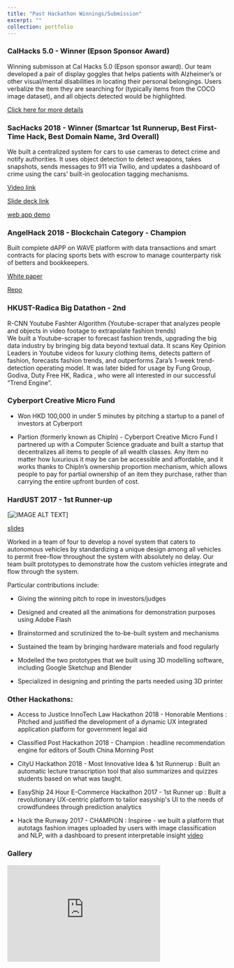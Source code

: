 ```yaml
---
title: "Past Hackathon Winnings/Submission"
excerpt: ""
collection: portfolio
---
```


### CalHacks 5.0 - Winner (Epson Sponsor Award)

Winning submisson at Cal Hacks 5.0 (Epson sponsor award). Our team developed a pair of display goggles that helps patients with Alzheimer’s or other visual/mental disabilities in locating their personal belongings. Users verbalize the item they are searching for (typically items from the COCO image dataset), and all objects detected would be highlighted.

[Click here for more details](http://siddharthadatta.ml/portfolio/1memorypalace/)


### SacHacks 2018 - Winner (Smartcar 1st Runnerup, Best First-Time Hack, Best Domain Name, 3rd Overall)

We built a centralized system for cars to use cameras to detect crime and notify authorities. It uses object detection to detect weapons, takes snapshots, sends messages to 911 via Twilio, and updates a dashboard of crime using the cars' built-in geolocation tagging mechanisms.

[Video link](https://drive.google.com/file/d/1EOl4VYuxbt7_6Gz5KzhhcyGd_sdb3nG6/view?fbclid=IwAR1IgvE1oLZFLLLfAUU1ePDtXjmmFULMciBeDlq23GcWMTbaXXktjjsEGO0)

[Slide deck link](https://drive.google.com/file/d/18XjwReayYjx8WDMM-l4k_HvLPWb57gW5/view?fbclid=IwAR16UxXIYthOsgbZGkYapLnIUXhxG3KFrVRW3TQDVHsx3eN_LOPMrSKTo2c)

[web app demo](https://sachacks.herokuapp.com/)


### AngelHack 2018 - Blockchain Category - Champion

Built complete dAPP on WAVE platform with data transactions and smart contracts for placing sports bets with escrow to manage counterparty risk of betters and bookkeepers.

[White paper](https://drive.google.com/file/d/1lNZARdv3UEm0INMGR9ZE7nWuXHoadkhV/view?usp=sharing)

[Repo](https://github.com/s-datta/Betz)

### HKUST-Radica Big Datathon - 2nd
R-CNN Youtube Fashter Algorithm (Youtube-scraper that analyzes people and objects in video footage to extrapolate fashion trends)                                                                                                                                            
We built a Youtube-scraper to forecast fashion trends, upgrading the big data industry by bringing big data beyond textual data. It scans Key Opinion Leaders in Youtube videos for luxury clothing items, detects pattern of fashion, forecasts fashion trends, and outperforms Zara’s 1-week trend-detection operating model. It was later bided for usage by Fung Group, Godiva, Duty Free HK, Radica , who were all interested in our successful “Trend Engine”. 

### Cyberport Creative Micro Fund
* Won HKD 100,000 in under 5 minutes by pitching a startup to a panel of investors at Cyberport

* Partion (formerly known as ChipIn) - Cyberport Creative Micro Fund
I partnered up with a Computer Science graduate and built a startup that decentralizes all items to people of all wealth classes. Any item no matter how luxurious it may be can be accessible and affordable, and it works thanks to ChipIn’s ownership proportion mechanism, which allows people to pay for partial ownership of an item they purchase, rather than carrying the entire upfront burden of cost. 


### HardUST 2017 - 1st Runner-up

[![IMAGE ALT TEXT](/images/hardust.PNG)]

[slides](https://drive.google.com/open?id=1DfZt8cOhycLQdB9WmDl4T1E5TgJzKKpOepQafnsH5sU)

Worked in a team of four to develop a novel system that caters to autonomous vehicles by standardizing a unique design among all vehicles to permit free-flow throughout the system with absolutely no delay. Our team built prototypes to demonstrate how the custom vehicles integrate and flow through the system.

Particular contributions include:

- Giving the winning pitch to rope in investors/judges

- Designed and created all the animations for demonstration purposes using Adobe Flash

- Brainstormed and scrutinized the to-be-built system and mechanisms

- Sustained the team by bringing hardware materials and food regularly

- Modelled the two prototypes that we built using 3D modelling software, including Google Sketchup and Blender

- Specialized in designing and printing the parts needed using 3D printer


### Other Hackathons:

* Access to Justice InnoTech Law Hackathon 2018 - Honorable Mentions : Pitched and justified the development of a dynamic UX integrated application platform for government legal aid

* Classified Post Hackathon 2018 - Champion : headline recommendation engine for editors of South China Morning Post

* CityU Hackathon 2018 - Most Innovative Idea & 1st Runnerup : Built an automatic lecture transcription tool that also summarizes and quizzes students based on what was taught.

* EasyShip 24 Hour E-Commerce Hackathon 2017 - 1st Runner up : Built a revolutionary UX-centric platform to tailor easyship's UI to the needs of crowdfundees through prediction analytics

* Hack the Runway 2017 - CHAMPION : Inspiree - we built a platform that autotags fashion images uploaded by users with image classification and NLP, with a dashboard to present interpretable insight [video](https://www.youtube.com/watch?v=0t6zcJpMtqo)

### Gallery

<iframe src="https://hkustconnect-my.sharepoint.com/personal/sdatta_connect_ust_hk/_layouts/15/Doc.aspx?sourcedoc={f272216e-d008-4f20-a1a8-b57e4228926d}&amp;action=embedview&amp;wdAr=1.7777777777777777" width="350px" height="221px" frameborder="0">This is an embedded <a target="_blank" href="https://office.com">Microsoft Office</a> presentation, powered by <a target="_blank" href="https://office.com/webapps">Office</a>.</iframe>

